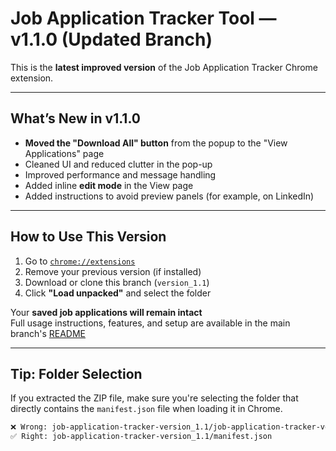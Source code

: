 # Job Application Tracker Tool — v1.1.0 (Updated Branch)

This is the **latest improved version** of the Job Application Tracker Chrome extension.

---

## What’s New in v1.1.0

- **Moved the "Download All" button** from the popup to the "View Applications" page  
- Cleaned UI and reduced clutter in the pop-up  
- Improved performance and message handling  
- Added inline **edit mode** in the View page  
- Added instructions to avoid preview panels (for example, on LinkedIn)  

---

## How to Use This Version

1. Go to [`chrome://extensions`](chrome://extensions)  
2. Remove your previous version (if installed)  
3. Download or clone this branch (`version_1.1`)  
4. Click **"Load unpacked"** and select the folder

Your **saved job applications will remain intact**  
Full usage instructions, features, and setup are available in the main branch's [README](https://github.com/SushantChoraghe/job-application-tracker-chrome-extension)

---

## Tip: Folder Selection

If you extracted the ZIP file, make sure you're selecting the folder that directly contains the `manifest.json` file when loading it in Chrome.

```bash
❌ Wrong: job-application-tracker-version_1.1/job-application-tracker-version_1.1/manifest.json
✅ Right: job-application-tracker-version_1.1/manifest.json
